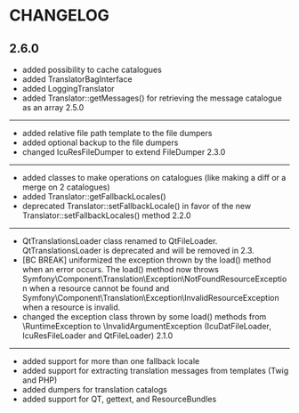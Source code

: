 CHANGELOG
=========
2.6.0
-----
 * added possibility to cache catalogues
 * added TranslatorBagInterface
 * added LoggingTranslator
 * added Translator::getMessages() for retrieving the message catalogue as an array
2.5.0
-----
 * added relative file path template to the file dumpers
 * added optional backup to the file dumpers
 * changed IcuResFileDumper to extend FileDumper
2.3.0
-----
 * added classes to make operations on catalogues (like making a diff or a merge on 2 catalogues)
 * added Translator::getFallbackLocales()
 * deprecated Translator::setFallbackLocale() in favor of the new Translator::setFallbackLocales() method
2.2.0
-----
 * QtTranslationsLoader class renamed to QtFileLoader. QtTranslationsLoader is deprecated and will be removed in 2.3.
 * [BC BREAK] uniformized the exception thrown by the load() method when an error occurs. The load() method now
   throws Symfony\Component\Translation\Exception\NotFoundResourceException when a resource cannot be found
   and Symfony\Component\Translation\Exception\InvalidResourceException when a resource is invalid.
 * changed the exception class thrown by some load() methods from \RuntimeException to \InvalidArgumentException
   (IcuDatFileLoader, IcuResFileLoader and QtFileLoader)
2.1.0
-----
 * added support for more than one fallback locale
 * added support for extracting translation messages from templates (Twig and PHP)
 * added dumpers for translation catalogs
 * added support for QT, gettext, and ResourceBundles
